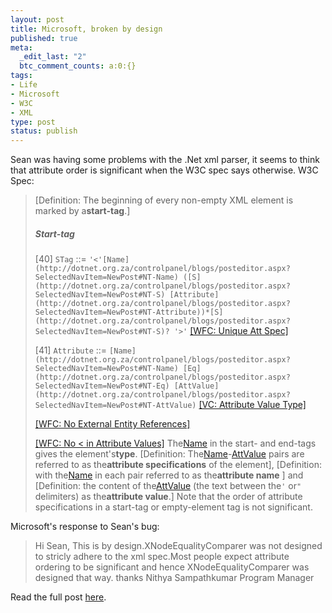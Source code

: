 ```yaml
--- 
layout: post
title: Microsoft, broken by design
published: true
meta: 
  _edit_last: "2"
  btc_comment_counts: a:0:{}
tags: 
- Life
- Microsoft
- W3C
- XML
type: post
status: publish
---
```

Sean was having some problems with the .Net xml parser, it seems to think that attribute order is significant when the W3C spec says otherwise. W3C Spec: 

> [Definition: The beginning of every non-empty XML element is marked by a**start-tag**.] 
> 
> ##### Start-tag
> 
> [40]
> `STag`
> ::=
> `'<'[Name](http://dotnet.org.za/controlpanel/blogs/posteditor.aspx?SelectedNavItem=NewPost#NT-Name) ([S](http://dotnet.org.za/controlpanel/blogs/posteditor.aspx?SelectedNavItem=NewPost#NT-S) [Attribute](http://dotnet.org.za/controlpanel/blogs/posteditor.aspx?SelectedNavItem=NewPost#NT-Attribute))*[S](http://dotnet.org.za/controlpanel/blogs/posteditor.aspx?SelectedNavItem=NewPost#NT-S)? '>'`
> [[WFC: Unique Att Spec]](http://dotnet.org.za/controlpanel/blogs/posteditor.aspx?SelectedNavItem=NewPost#uniqattspec)
> 
> [41]
> `Attribute`
> ::=
> `[Name](http://dotnet.org.za/controlpanel/blogs/posteditor.aspx?SelectedNavItem=NewPost#NT-Name) [Eq](http://dotnet.org.za/controlpanel/blogs/posteditor.aspx?SelectedNavItem=NewPost#NT-Eq) [AttValue](http://dotnet.org.za/controlpanel/blogs/posteditor.aspx?SelectedNavItem=NewPost#NT-AttValue)`
> [[VC: Attribute Value Type]](http://dotnet.org.za/controlpanel/blogs/posteditor.aspx?SelectedNavItem=NewPost#ValueType)
> 
> [[WFC: No External Entity References]](http://dotnet.org.za/controlpanel/blogs/posteditor.aspx?SelectedNavItem=NewPost#NoExternalRefs)
> 
> [[WFC: No < in Attribute Values]](http://dotnet.org.za/controlpanel/blogs/posteditor.aspx?SelectedNavItem=NewPost#CleanAttrVals)
> The[Name](http://dotnet.org.za/controlpanel/blogs/posteditor.aspx?SelectedNavItem=NewPost#NT-Name) in the start- and end-tags gives the element's**type**. [Definition: The[Name](http://dotnet.org.za/controlpanel/blogs/posteditor.aspx?SelectedNavItem=NewPost#NT-Name)-[AttValue](http://dotnet.org.za/controlpanel/blogs/posteditor.aspx?SelectedNavItem=NewPost#NT-AttValue) pairs are referred to as the**attribute specifications** of the element], [Definition: with the[Name](http://dotnet.org.za/controlpanel/blogs/posteditor.aspx?SelectedNavItem=NewPost#NT-Name) in each pair referred to as the**attribute name** ] and [Definition: the content of the[AttValue](http://dotnet.org.za/controlpanel/blogs/posteditor.aspx?SelectedNavItem=NewPost#NT-AttValue) (the text between the`'` or`"` delimiters) as the**attribute value**.] Note that the order of attribute specifications in a start-tag or empty-element tag is not significant.

Microsoft's response to Sean's bug: 

> Hi Sean, This is by design.XNodeEqualityComparer was not designed to stricly adhere to the xml spec.Most people expect attribute ordering to be significant and hence XNodeEqualityComparer was designed that way. thanks Nithya Sampathkumar Program Manager

Read the full post [here](http://dotnet.org.za/codingsanity/archive/2009/07/05/by-design-bugs.aspx). 
